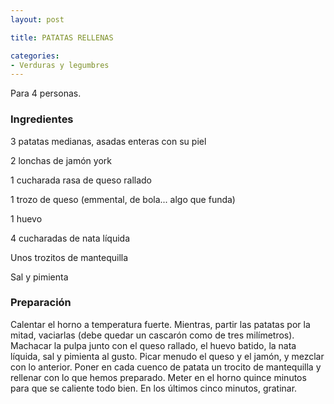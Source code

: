 ```yaml
---
layout: post

title: PATATAS RELLENAS

categories:
- Verduras y legumbres
---
```

Para 4 personas.

<h3>Ingredientes</h3>
3 patatas medianas, asadas enteras con su piel

2 lonchas de jamón york

1 cucharada rasa de queso rallado

1 trozo de queso (emmental, de bola... algo que funda)

1 huevo

4 cucharadas de nata líquida

Unos trozitos de mantequilla

Sal y pimienta

<h3>Preparación</h3>
Calentar el horno a temperatura fuerte. Mientras, partir las patatas por la mitad, vaciarlas (debe quedar un cascarón como de tres milímetros). Machacar la pulpa junto con el queso rallado, el huevo batido, la nata líquida, sal y pimienta al gusto. Picar menudo el queso y el jamón, y mezclar con lo anterior. Poner en cada cuenco de patata un trocito de mantequilla y rellenar con lo que hemos preparado. Meter en el horno quince minutos para que se caliente todo bien. En los últimos cinco minutos, gratinar.